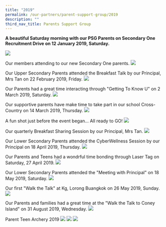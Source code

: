 ```yaml
---
title: "2019"
permalink: /our-partners/parent-support-group/2019
description: ""
third_nav_title: Parents Support Group
---
```

**A beautiful Saturday morning with our PSG Parents on Secondary One Recruitment Drive on 12 January 2019, Saturday.**

![](/images/SecOne%20Recruitment%20Drive.jpeg)

Our members attending to our new Secondary One parents.
![](/images/Sec%20One%20Parents.jpeg)

Our Upper Secondary Parents attended the Breakfast Talk by our Principal, Mrs Tan on 22 February 2019, Friday.
![](/images/PSG11.jpeg)

Our Parents had a great time interacting through "Getting To Know U" on 2 March 2019, Saturday.
![](/images/PSGM1.jpeg)

Our supportive parents have make time to take part in our school Cross-Country on 14 March 2019, Thursday.
![](/images/PSG1%20(1).jpeg)

A fun shot just before the event began... All ready to GO!
![](/images/PSG2%20(1).jpeg)

Our quarterly Breakfast Sharing Session by our Principal,  Mrs Tan.
![](/images/Breakfast%20Sharing.jpeg)

Our Lower Secondary Parents attended the CyberWellness Session by our Principal on 18 April 2019, Thursday.
![](/images/Cyberwellness%20Session.jpeg)

Our Parents and Teens had a wondrful time bonding through Laser Tag on Saturday, 27 April 2019.
![](/images/ParentsAndTeens.jpeg)

Our Lower Secondary Parents attended the "Meeting with Principal" on 18 May 2019, Saturday.
![](/images/MeetPrincipal.jpeg)

Our first "Walk the Talk" at Kg,  Lorong Buangkok on 26 May 2019, Sunday.
![](/images/WalkTheTalk.jpeg)

Our Parents and families had a great time at the "Walk the Talk to Coney Island" on 31 August 2019, Wednesday.
![](/images/ConeyIsland.jpeg)

Parent Teen Archery 2019
![](/images/Pic1.jpeg)
![](/images/Pic2.jpeg)
![](/images/Pic3.jpeg)